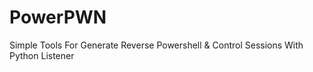 # PowerPWN
Simple Tools For Generate Reverse Powershell &amp; Control Sessions With Python Listener

